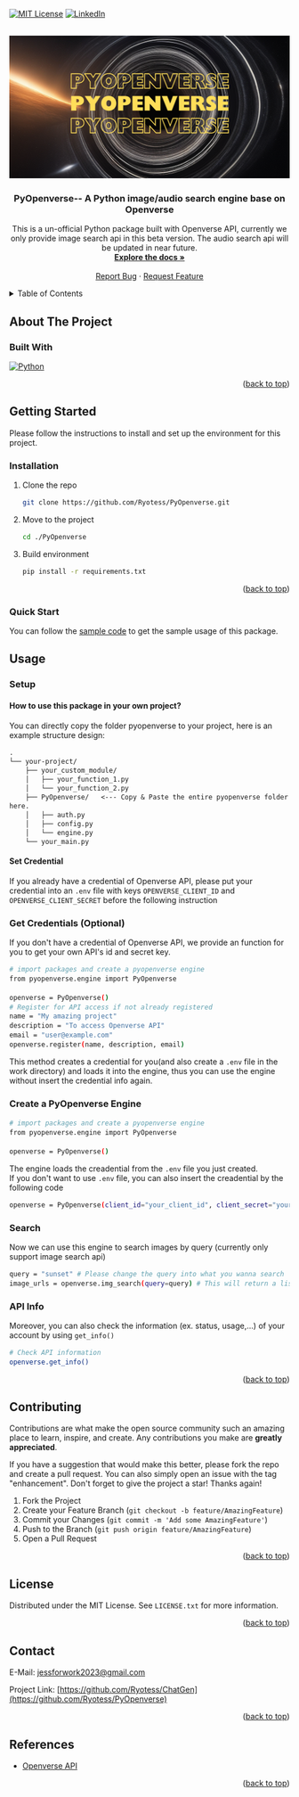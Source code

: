 

<a name="readme-top"></a>

<!-- PROJECT SHIELDS -->
[![MIT License][license-shield]][license-url]
[![LinkedIn][linkedin-shield]][linkedin-url]

<!-- PROJECT LOGO -->
<br />
<div align="center">
  <a href="https://github.com/Ryotess/PyOpenverse">
    <img src="images/logo.png" alt="Logo" width="512" height="256">
  </a>

<h3 align="center">PyOpenverse-- A Python image/audio search engine base on Openverse</h3>

  <p align="center">
  This is a un-official Python package built with Openverse API, currently we only provide image search api in this beta version. The audio search api will be updated in near future.
    <br />
    <a href="https://github.com/Ryotess/PyOpenverse"><strong>Explore the docs »</strong></a>
    <br />
    <br />
    <a href="https://github.com/Ryotess/PyOpenverse/issues/new?labels=bug&template=bug-report---.md">Report Bug</a>
    ·
    <a href="https://github.com/Ryotess/PyOpenverse/issues/new?labels=enhancement&template=feature-request---.md">Request Feature</a>
  </p>
</div>



<!-- TABLE OF CONTENTS -->
<details>
  <summary>Table of Contents</summary>
  <ol>
    <li>
      <a href="#about-the-project">About The Project</a>
      <ul>
        <li><a href="#built-with">Built With</a></li>
      </ul>
    </li>
    <li>
      <a href="#getting-started">Getting Started</a>
      <ul>
        <li><a href="#Installation">Installation</a></li>
        <li><a href="#Quick Start">Quick Start</a></li>
      </ul>
    </li>
    <li><a href="#usage">Usage</a></li>
    <li><a href="#contributing">Contributing</a></li>
    <li><a href="#license">License</a></li>
    <li><a href="#contact">Contact</a></li>
    <li><a href="#acknowledgments">Acknowledgments</a></li>
  </ol>
</details>

## About The Project
### Built With
[![Python][Python]][Python-url]

<p align="right">(<a href="#readme-top">back to top</a>)</p>



<!-- GETTING STARTED -->
## Getting Started

Please follow the instructions to install and set up the environment for this project.

### Installation

1. Clone the repo
   ```sh
   git clone https://github.com/Ryotess/PyOpenverse.git
   ```
2. Move to the project
   ```sh
   cd ./PyOpenverse
   ```
3. Build environment
   ```sh
   pip install -r requirements.txt
   ```

<p align="right">(<a href="#readme-top">back to top</a>)</p>

### Quick Start
You can follow the [sample code](https://github.com/Ryotess/ChatGen/blob/main/sample_code.ipynb) to get the sample usage of this package.

<!-- USAGE EXAMPLES -->
## Usage
### Setup
#### How to use this package in your own project?
You can directly copy the folder pyopenverse to your project, here is an example structure design:

```
.
└── your-project/
    ├── your_custom_module/
    │   ├── your_function_1.py
    │   └── your_function_2.py
    ├── PyOpenverse/   <--- Copy & Paste the entire pyopenverse folder here.
    │   ├── auth.py
    │   ├── config.py
    │   └── engine.py
    └── your_main.py
```
#### Set Credential
If you already have a credential of Openverse API, please put your credential into an ```.env``` file with keys ```OPENVERSE_CLIENT_ID``` and ```OPENVERSE_CLIENT_SECRET``` before the following instruction  
### Get Credentials (Optional)
If you don't have a credential of Openverse API, we provide an function for you to get your own API's id and secret key.
```sh
# import packages and create a pyopenverse engine
from pyopenverse.engine import PyOpenverse

openverse = PyOpenverse()
# Register for API access if not already registered
name = "My amazing project"
description = "To access Openverse API"
email = "user@example.com"
openverse.register(name, description, email)
```
This method creates a credential for you(and also create a ```.env``` file in the work directory) and loads it into the engine, thus you can use the engine without insert the credential info again.
### Create a PyOpenverse Engine
```sh
# import packages and create a pyopenverse engine
from pyopenverse.engine import PyOpenverse

openverse = PyOpenverse()
```
The engine loads the creadential from the ```.env``` file you just created.  
If you don't want to use ```.env``` file, you can also insert the creadential by the following code
```sh
openverse = PyOpenverse(client_id="your_client_id", client_secret="your_client_secret")
```


### Search
Now we can use this engine to search images by query (currently only support image search api)
```sh
query = "sunset" # Please change the query into what you wanna search
image_urls = openverse.img_search(query=query) # This will return a list of URL of images
```

### API Info
Moreover, you can also check the information (ex. status, usage,...) of your account by using ```get_info()```
```sh
# Check API information
openverse.get_info()
```



<p align="right">(<a href="#readme-top">back to top</a>)</p>


<!-- CONTRIBUTING -->
## Contributing

Contributions are what make the open source community such an amazing place to learn, inspire, and create. Any contributions you make are **greatly appreciated**.

If you have a suggestion that would make this better, please fork the repo and create a pull request. You can also simply open an issue with the tag "enhancement".
Don't forget to give the project a star! Thanks again!

1. Fork the Project
2. Create your Feature Branch (`git checkout -b feature/AmazingFeature`)
3. Commit your Changes (`git commit -m 'Add some AmazingFeature'`)
4. Push to the Branch (`git push origin feature/AmazingFeature`)
5. Open a Pull Request

<p align="right">(<a href="#readme-top">back to top</a>)</p>



<!-- LICENSE -->
## License

Distributed under the MIT License. See `LICENSE.txt` for more information.

<p align="right">(<a href="#readme-top">back to top</a>)</p>



<!-- CONTACT -->
## Contact

E-Mail: jessforwork2023@gmail.com

Project Link: [https://github.com/Ryotess/ChatGen](https://github.com/Ryotess/PyOpenverse)

<p align="right">(<a href="#readme-top">back to top</a>)</p>



<!-- REFERENCES -->
## References

* [Openverse API](https://api.openverse.engineering/v1/)

<p align="right">(<a href="#readme-top">back to top</a>)</p>



<!-- MARKDOWN LINKS & IMAGES -->
<!-- https://www.markdownguide.org/basic-syntax/#reference-style-links -->
[license-shield]: https://img.shields.io/github/license/Ryotess/PyOpenverse.svg?style=for-the-badge
[license-url]: https://github.com/Ryotess/PyOpenverse/blob/master/LICENSE.txt
[linkedin-shield]: https://img.shields.io/badge/-LinkedIn-black.svg?style=for-the-badge&logo=linkedin&colorB=555
[linkedin-url]: https://www.linkedin.com/in/shaoyanchen
[product-screenshot]: images/screenshot.png
[Python]: https://img.shields.io/pypi/pyversions/numpy
[Python-url]: https://numpy.org/
